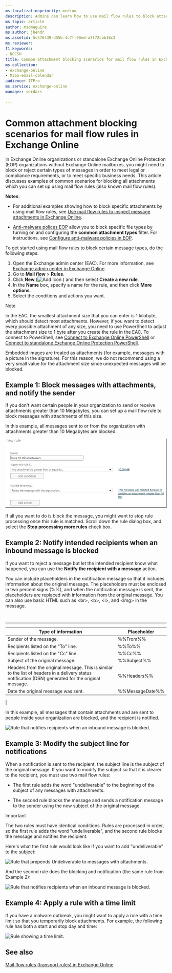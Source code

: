```yaml
---
ms.localizationpriority: medium
description: Admins can learn how to use mail flow rules to block attachments in Exchange Online.
ms.topic: article
author: msdmaguire
ms.author: jhendr
ms.assetid: 5c576439-d55b-4c7f-90ed-a7f72cbb16c2
ms.reviewer: 
f1.keywords:
- NOCSH
title: Common attachment blocking scenarios for mail flow rules in Exchange Online
ms.collection: 
- exchange-online
- M365-email-calendar
audience: ITPro
ms.service: exchange-online
manager: serdars

---
```


# Common attachment blocking scenarios for mail flow rules in Exchange Online

In Exchange Online organizations or standalone Exchange Online Protection (EOP) organizations without Exchange Online mailboxes, you might need to block or reject certain types of messages in order to meet legal or compliance requirements, or to meet specific business needs. This article discusses examples of common scenarios for blocking all attachments which you can set up using mail flow rules (also known mail flow rules).

**Notes**:

- For additional examples showing how to block specific attachments by using mail flow rules, see [Use mail flow rules to inspect message attachments in Exchange Online](inspect-message-attachments.md).

- [Anti-malware polices EOP](/microsoft-365/security/office-365-security/anti-malware-protection#anti-malware-policies) allow you to block specific file types by turning on and configuring the **common attachment types** filter. For instructions, see [Configure anti-malware policies in EOP](/microsoft-365/security/office-365-security/configure-anti-malware-policies).

To get started using mail flow rules to block certain message types, do the following steps:

1. Open the Exchange admin center (EAC). For more information, see [Exchange admin center in Exchange Online](../../exchange-admin-center.md).
2. Go to **Mail flow** \> **Rules**.
3. Click **New** (![Add Icon.](../../media/ITPro_EAC_AddIcon.gif)) and then select **Create a new rule**.
4. In the **Name** box, specify a name for the rule, and then click **More options**.
5. Select the conditions and actions you want.

> [!NOTE]
> In the EAC, the smallest attachment size that you can enter is 1 kilobyte, which should detect most attachments. However, if you want to detect every possible attachment of any size, you need to use PowerShell to adjust the attachment size to 1 byte after you create the rule in the EAC. To connect to PowerShell, see [Connect to Exchange Online PowerShell](/powershell/exchange/connect-to-exchange-online-powershell) or [Connect to standalone Exchange Online Protection PowerShell](/powershell/exchange/connect-to-exchange-online-protection-powershell).
>
> Embedded images are treated as attachments (for example, messages with a picture in the signature). For this reason, we do not recommend using a very small value for the attachment size since unexpected messages will be blocked.

## Example 1: Block messages with attachments, and notify the sender

If you don't want certain people in your organization to send or receive attachments greater than 10 Megabytes, you can set up a mail flow rule to block messages with attachments of this size.

In this example, all messages sent to or from the organization with attachments greater than 10 Megabytes are blocked.

![Rule that blocks all attachments.](../../media/38094183-166f-4ba5-a9cf-242e7d0f4e04.png)

If all you want to do is block the message, you might want to stop rule processing once this rule is matched. Scroll down the rule dialog box, and select the **Stop processing more rules** check box.

## Example 2: Notify intended recipients when an inbound message is blocked

If you want to reject a message but let the intended recipient know what happened, you can use the **Notify the recipient with a message** action.

You can include placeholders in the notification message so that it includes information about the original message. The placeholders must be enclosed in two percent signs (%%), and when the notification message is sent, the placeholders are replaced with information from the original message. You can also use basic HTML such as \<br\>, \<b\>, \<i\>, and \<img\> in the message.

<br>

****

|Type of information|Placeholder|
|---|---|
|Sender of the message.|%%From%%|
|Recipients listed on the "To" line.|%%To%%|
|Recipients listed on the "Cc" line.|%%Cc%%|
|Subject of the original message.|%%Subject%%|
|Headers from the original message. This is similar to the list of headers in a delivery status notification (DSN) generated for the original message.|%%Headers%%|
|Date the original message was sent.|%%MessageDate%%|
|

In this example, all messages that contain attachments and are sent to people inside your organization are blocked, and the recipient is notified.

![Rule that notifies recipients when an inbound message is blocked.](../../media/f9a14733-d68a-4528-a736-206325881c47.png)

## Example 3: Modify the subject line for notifications

When a notification is sent to the recipient, the subject line is the subject of the original message. If you want to modify the subject so that it is clearer to the recipient, you must use two mail flow rules:

- The first rule adds the word "undeliverable" to the beginning of the subject of any messages with attachments.

- The second rule blocks the message and sends a notification message to the sender using the new subject of the original message.

> [!IMPORTANT]
> The two rules must have identical conditions. Rules are processed in order, so the first rule adds the word "undeliverable", and the second rule blocks the message and notifies the recipient.

Here's what the first rule would look like if you want to add "undeliverable" to the subject:

![Rule that prepends Undeliverable to messages with attachments.](../../media/2552b0bd-c69d-48b4-9e69-267fcaf20e70.png)

And the second rule does the blocking and notification (the same rule from Example 2):

![Rule that notifies recipients when an inbound message is blocked.](../../media/f9a14733-d68a-4528-a736-206325881c47.png)

## Example 4: Apply a rule with a time limit

If you have a malware outbreak, you might want to apply a rule with a time limit so that you temporarily block attachments. For example, the following rule has both a start and stop day and time:

![Rule showing a time limit.](../../media/bdc8c4d8-72fa-4c5b-97f2-5fe76d50e643.png)

## See also

[Mail flow rules (transport rules) in Exchange Online](mail-flow-rules.md)
